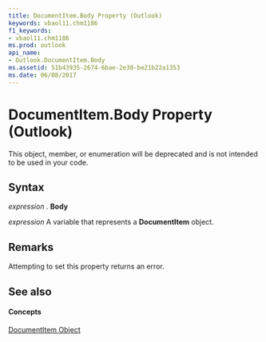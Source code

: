 ```yaml
---
title: DocumentItem.Body Property (Outlook)
keywords: vbaol11.chm1186
f1_keywords:
- vbaol11.chm1186
ms.prod: outlook
api_name:
- Outlook.DocumentItem.Body
ms.assetid: 51b43935-2674-6bae-2e30-be21b22a1353
ms.date: 06/08/2017
---
```



# DocumentItem.Body Property (Outlook)

This object, member, or enumeration will be deprecated and is not intended to be used in your code.


## Syntax

 _expression_ . **Body**

 _expression_ A variable that represents a **DocumentItem** object.


## Remarks

Attempting to set this property returns an error.


## See also


#### Concepts


[DocumentItem Object](Outlook.DocumentItem.md)

